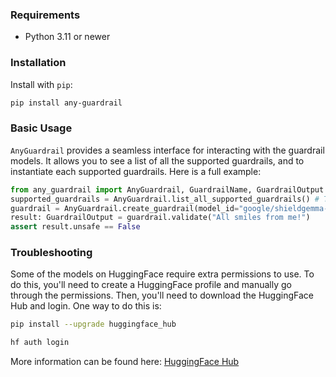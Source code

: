 ### Requirements

- Python 3.11 or newer

### Installation

Install with `pip`:

```bash
pip install any-guardrail
```

### Basic Usage

`AnyGuardrail` provides a seamless interface for interacting with the guardrail models. It allows you to see a list of all the supported guardrails, and to instantiate each supported guardrails. Here is a full example:

```python
from any_guardrail import AnyGuardrail, GuardrailName, GuardrailOutput
supported_guardrails = AnyGuardrail.list_all_supported_guardrails() # This will out a list of all guardrail identifiers
guardrail = AnyGuardrail.create_guardrail(model_id="google/shieldgemma-2b", guardrail_name=GuardrailName.SHIELD_GEMMA)
result: GuardrailOutput = guardrail.validate("All smiles from me!")
assert result.unsafe == False
```

### Troubleshooting

Some of the models on HuggingFace require extra permissions to use. To do this, you'll need to create a HuggingFace profile and manually go through the permissions. Then, you'll need to download the HuggingFace Hub and login. One way to do this is:

```bash
pip install --upgrade huggingface_hub

hf auth login
```

More information can be found here: [HuggingFace Hub](https://huggingface.co/docs/huggingface_hub/en/quick-start#login-command)

